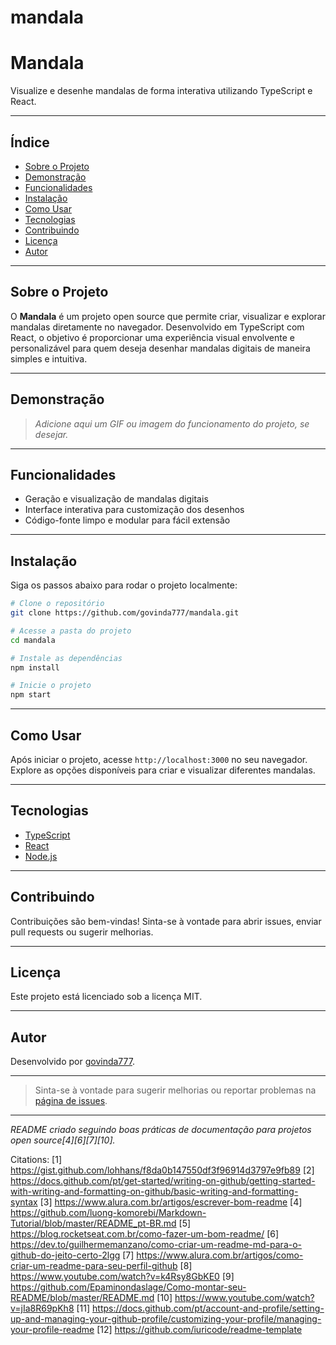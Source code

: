 # mandala

# Mandala

Visualize e desenhe mandalas de forma interativa utilizando TypeScript e React.

---

## Índice

- [Sobre o Projeto](#sobre-o-projeto)
- [Demonstração](#demonstração)
- [Funcionalidades](#funcionalidades)
- [Instalação](#instalação)
- [Como Usar](#como-usar)
- [Tecnologias](#tecnologias)
- [Contribuindo](#contribuindo)
- [Licença](#licença)
- [Autor](#autor)

---

## Sobre o Projeto

O **Mandala** é um projeto open source que permite criar, visualizar e explorar mandalas diretamente no navegador. Desenvolvido em TypeScript com React, o objetivo é proporcionar uma experiência visual envolvente e personalizável para quem deseja desenhar mandalas digitais de maneira simples e intuitiva.

---

## Demonstração

> *Adicione aqui um GIF ou imagem do funcionamento do projeto, se desejar.*

---

## Funcionalidades

- Geração e visualização de mandalas digitais
- Interface interativa para customização dos desenhos
- Código-fonte limpo e modular para fácil extensão

---

## Instalação

Siga os passos abaixo para rodar o projeto localmente:

```bash
# Clone o repositório
git clone https://github.com/govinda777/mandala.git

# Acesse a pasta do projeto
cd mandala

# Instale as dependências
npm install

# Inicie o projeto
npm start
```

---

## Como Usar

Após iniciar o projeto, acesse `http://localhost:3000` no seu navegador. Explore as opções disponíveis para criar e visualizar diferentes mandalas.

---

## Tecnologias

- [TypeScript](https://www.typescriptlang.org/)
- [React](https://react.dev/)
- [Node.js](https://nodejs.org/)

---

## Contribuindo

Contribuições são bem-vindas! Sinta-se à vontade para abrir issues, enviar pull requests ou sugerir melhorias.

---

## Licença

Este projeto está licenciado sob a licença MIT.

---

## Autor

Desenvolvido por [govinda777](https://github.com/govinda777).

---

> Sinta-se à vontade para sugerir melhorias ou reportar problemas na [página de issues](https://github.com/govinda777/mandala/issues).

---

*README criado seguindo boas práticas de documentação para projetos open source[4][6][7][10].*

Citations:
[1] https://gist.github.com/lohhans/f8da0b147550df3f96914d3797e9fb89
[2] https://docs.github.com/pt/get-started/writing-on-github/getting-started-with-writing-and-formatting-on-github/basic-writing-and-formatting-syntax
[3] https://www.alura.com.br/artigos/escrever-bom-readme
[4] https://github.com/luong-komorebi/Markdown-Tutorial/blob/master/README_pt-BR.md
[5] https://blog.rocketseat.com.br/como-fazer-um-bom-readme/
[6] https://dev.to/guilhermemanzano/como-criar-um-readme-md-para-o-github-do-jeito-certo-2lgg
[7] https://www.alura.com.br/artigos/como-criar-um-readme-para-seu-perfil-github
[8] https://www.youtube.com/watch?v=k4Rsy8GbKE0
[9] https://github.com/Epaminondaslage/Como-montar-seu-README/blob/master/README.md
[10] https://www.youtube.com/watch?v=jIa8R69pKh8
[11] https://docs.github.com/pt/account-and-profile/setting-up-and-managing-your-github-profile/customizing-your-profile/managing-your-profile-readme
[12] https://github.com/iuricode/readme-template

